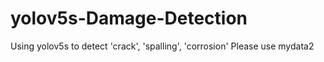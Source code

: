 # yolov5s-Damage-Detection
Using yolov5s to detect 'crack', 'spalling', 'corrosion'
Please use mydata2

